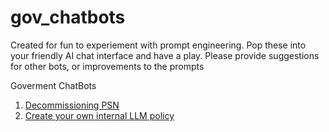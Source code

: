 # gov_chatbots

Created for fun to experiement with prompt engineering. Pop these into your friendly AI chat interface and have a play.
Please provide suggestions for other bots, or improvements to the prompts

Goverment ChatBots

1. [Decommissioning PSN](https://github.com/tractorjuice/gov_chatbots/blob/main/decommission_psn_bot)
2. [Create your own internal LLM policy](https://github.com/tractorjuice/gov_chatbots/blob/main/create_llm_policy)
